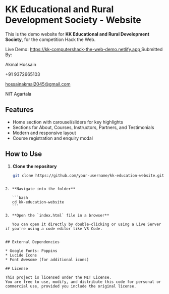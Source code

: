# KK Educational and Rural Development Society - Website

This is the demo website for **KK Educational and Rural Development Society**, for the competition Hack the Web.

Live Demo: [https://kk-computershack-the-web-demo.netlify.app
](https://kk-computershack-the-web-demo.netlify.app)
Submitted By:

Akmal Hossain

+91 9372665103

hossainakmal2045@gmail.com

NIT Agartala

## Features

- Home section with carousel/sliders for key highlights  
- Sections for About, Courses, Instructors, Partners, and Testimonials  
- Modern and responsive layout  
- Course registration and enquiry modal  

## How to Use

1. **Clone the repository**

   ```bash
   git clone https://github.com/your-username/kk-education-website.git
````

2. **Navigate into the folder**

   ```bash
   cd kk-education-website
   ```

3. **Open the `index.html` file in a browser**

   You can open it directly by double-clicking or using a Live Server if you're using a code editor like VS Code.


## External Dependencies

* Google Fonts: Poppins
* Lucide Icons
* Font Awesome (for additional icons)

## License

This project is licensed under the MIT License.
You are free to use, modify, and distribute this code for personal or commercial use, provided you include the original license.
